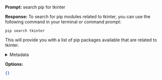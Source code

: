 **Prompt:**
search pip for tkinter

**Response:**
To search for pip modules related to tkinter, you can use the following command in your terminal or command prompt:

```
pip search tkinter
```

This will provide you with a list of pip packages available that are related to tkinter.

<details><summary>Metadata</summary>

- Duration: 2488 ms
- Datetime: 2023-11-30T11:31:42.789237
- Model: gpt-3.5-turbo-0613

</details>

**Options:**
```json
{}
```

